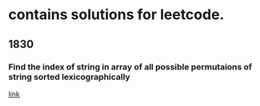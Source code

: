 # contains solutions for leetcode.

## 1830

### Find the index of string in array of all possible permutaions of string sorted lexicographically

[link](Leetcode/lexicographicOrderIndex.cpp)